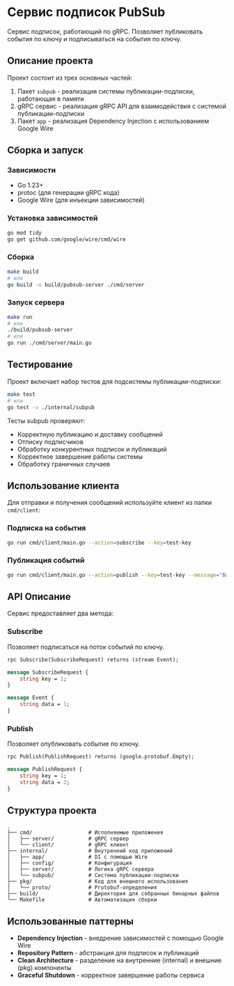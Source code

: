 # Сервис подписок PubSub

Сервис подписок, работающий по gRPC. Позволяет публиковать события по ключу и подписываться на события по ключу.

## Описание проекта

Проект состоит из трех основных частей:
1. Пакет `subpub` - реализация системы публикации-подписки, работающая в памяти
2. gRPC сервис - реализация gRPC API для взаимодействия с системой публикации-подписки
3. Пакет `app` - реализация Dependency Injection с использованием Google Wire

## Сборка и запуск

### Зависимости

- Go 1.23+
- protoc (для генерации gRPC кода)
- Google Wire (для инъекции зависимостей)

### Установка зависимостей

```bash
go mod tidy
go get github.com/google/wire/cmd/wire
```

### Сборка

```bash
make build
# или
go build -o build/pubsub-server ./cmd/server
```

### Запуск сервера

```bash
make run
# или
./build/pubsub-server
# или
go run ./cmd/server/main.go
```

## Тестирование

Проект включает набор тестов для подсистемы публикации-подписки:

```bash
make test
# или
go test -v ./internal/subpub
```

Тесты subpub проверяют:
- Корректную публикацию и доставку сообщений
- Отписку подписчиков
- Обработку конкурентных подписок и публикаций
- Корректное завершение работы системы
- Обработку граничных случаев

## Использование клиента

Для отправки и получения сообщений используйте клиент из папки `cmd/client`:

### Подписка на события

```bash
go run cmd/client/main.go --action=subscribe --key=test-key
```

### Публикация событий

```bash
go run cmd/client/main.go --action=publish --key=test-key --message="Ваше сообщение" --count=5
```

## API Описание

Сервис предоставляет два метода:

### Subscribe

Позволяет подписаться на поток событий по ключу.

```protobuf
rpc Subscribe(SubscribeRequest) returns (stream Event);

message SubscribeRequest {
    string key = 1;
}

message Event {
    string data = 1;
}
```

### Publish

Позволяет опубликовать событие по ключу.

```protobuf
rpc Publish(PublishRequest) returns (google.protobuf.Empty);

message PublishRequest {
    string key = 1;
    string data = 2;
}
```

## Структура проекта

```
.
├── cmd/                  # Исполняемые приложения
│   ├── server/           # gRPC сервер
│   └── client/           # gRPC клиент
├── internal/             # Внутренний код приложений
│   ├── app/              # DI с помощью Wire
│   ├── config/           # Конфигурация
│   ├── server/           # Логика gRPC сервера
│   └── subpub/           # Система публикации-подписки
├── pkg/                  # Код для внешнего использования
│   └── proto/            # Protobuf-определения
├── build/                # Директория для собранных бинарных файлов
└── Makefile              # Автоматизация сборки
```

## Использованные паттерны
- **Dependency Injection** - внедрение зависимостей с помощью Google Wire
- **Repository Pattern** - абстракция для подписок и публикаций
- **Clean Architecture** - разделение на внутренние (internal) и внешние (pkg) компоненты
- **Graceful Shutdown** - корректное завершение работы сервиса
